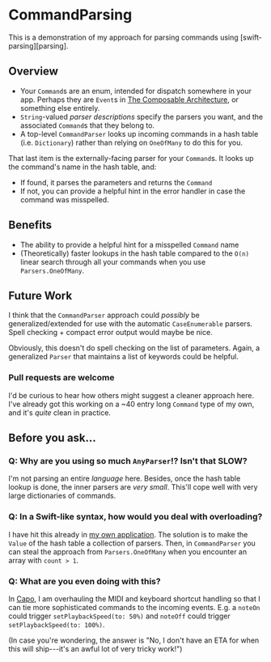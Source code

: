 # CommandParsing

This is a demonstration of my approach for parsing commands using [swift-parsing][parsing].

## Overview

* Your `Command`s are an enum, intended for dispatch somewhere in your app. Perhaps they are `Event`s in [The Composable Architecture][tca], or something else entirely.
* `String`-valued *parser descriptions* specify the parsers you want, and the associated `Command`s that they belong to.
* A top-level `CommandParser` looks up incoming commands in a hash table (i.e. `Dictionary`) rather than relying on `OneOfMany` to do this for you.

That last item is the externally-facing parser for your `Command`s. It looks up the command's name in the hash table, and:
* If found, it parses the parameters and returns the `Command`
* If not, you can provide a helpful hint in the error handler in case the command was misspelled.

## Benefits

* The ability to provide a helpful hint for a misspelled `Command` name
* (Theoretically) faster lookups in the hash table compared to the `O(n)` linear search through all your commands when you use `Parsers.OneOfMany`.

## Future Work

I think that the `CommandParser` approach could *possibly* be generalized/extended for use with the automatic `CaseEnumerable` parsers. Spell checking + compact error output would maybe be nice.

Obviously, this doesn't do spell checking on the list of parameters. Again, a generalized `Parser` that maintains a list of keywords could be helpful.

### Pull requests are welcome

I'd be curious to hear how others might suggest a cleaner approach here. I've already got this working on a ~40 entry long `Command` type of my own, and it's *quite* clean in practice.

## Before you ask…

### Q: Why are you using so much `AnyParser`!? Isn't that SLOW?

I'm not parsing an entire *language* here. Besides, once the hash table lookup is done, the inner parsers are *very small*. This'll cope well with very large dictionaries of commands. 
 
### Q: In a Swift-like syntax, how would you deal with overloading?

I have hit this already in [my own application](https://capoapp.com). The solution is to make the `Value` of the hash table a collection of parsers. Then, in `CommandParser` you can steal the approach from `Parsers.OneOfMany` when you encounter an array with `count > 1`.

### Q: What are you even doing with this?

In [Capo](https://capoapp.com), I am overhauling the MIDI and keyboard shortcut handling so that I can tie more sophisticated commands to the incoming events. E.g. a `noteOn` could trigger `setPlaybackSpeed(to: 50%)` and `noteOff` could trigger `setPlaybackSpeed(to: 100%)`. 

(In case you're wondering, the answer is "No, I don't have an ETA for when this will ship---it's an awful lot of very tricky work!")

[swift-parsing]: https://github.com/pointfreeco/swift-parsing
[tca]: https://github.com/pointfreeco/swift-composable-architecture
